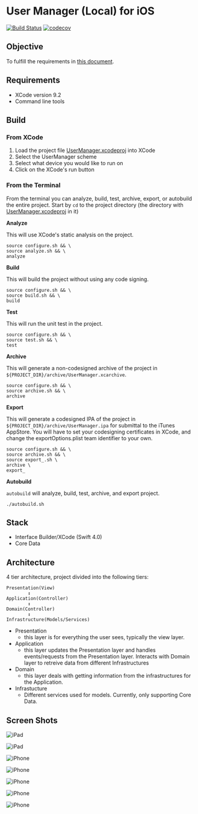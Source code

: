 # User Manager (Local) for iOS

[![Build Status](https://travis-ci.org/popmedic/swift-usermanager.svg?branch=master)](https://travis-ci.org/popmedic/swift-usermanager)
[![codecov](https://codecov.io/gh/popmedic/swift-usermanager/branch/master/graph/badge.svg)](https://codecov.io/gh/popmedic/swift-usermanager)

## Objective

To fulfill the requirements in [this document](requirements.pdf).

## Requirements

- XCode version 9.2
- Command line tools

## Build

### From XCode

1) Load the project file [UserManager.xcodeproj](UserManager.xcodeproj/) into XCode
2) Select the UserManager scheme
3) Select what device you would like to run on
4) Click on the XCode's run button

### From the Terminal

From the terminal you can analyze, build, test, archive, export, or autobuild the entire project.  Start by `cd` to the project directory (the directory with [UserManager.xcodeproj](UserManager.xcodeproj/) in it)

**Analyze**

This will use XCode's static analysis on the project.

```
source configure.sh && \
source analyze.sh && \
analyze
```

**Build**

This will build the project without using any code signing.

```
source configure.sh && \
source build.sh && \
build
```

**Test**

This will run the unit test in the project.

```
source configure.sh && \
source test.sh && \
test
```

**Archive**

This will generate a non-codesigned archive of the project in `${PROJECT_DIR}/archive/UserManager.xcarchive`.

```
source configure.sh && \
source archive.sh && \
archive
```

**Export**

This will generate a codesigned IPA of the project in `${PROJECT_DIR}/archive/UserManager.ipa` for submittal to the iTunes AppStore.  You will have to set your codesigning certificates in XCode, and change the exportOptions.plist team identifier to your own. 

```
source configure.sh && \
source archive.sh && \
source export_.sh \
archive \
export_
```

**Autobuild**

`autobuild` will analyze, build, test, archive, and export project.

```
./autobuild.sh
```

## Stack

- Interface Builder/XCode (Swift 4.0)
- Core Data

## Architecture

4 tier architecture, project divided into the following tiers:

```
Presentation(View)  
        ↕️️  
Application(Controller)
        ↕️ 
Domain(Controller)
        ↕️
Infrastructure(Models/Services)
```

- Presentation
    - this layer is for everything the user sees, typically the view layer.
- Application
    - this layer updates the Presentation layer and handles events/requests from the Presentation layer. Interacts with Domain layer to retreive data from different Infrastructures
- Domain
    - this layer deals with getting information from the infrastructures for the Application.
- Infrastucture
    - Different services used for models.  Currently, only supporting Core Data.

## Screen Shots

![iPad](ScreenShots/ss1.png)

![iPad](ScreenShots/ss2.png)

![iPhone](ScreenShots/ss7.png)

![iPhone](ScreenShots/ss3.png)

![iPhone](ScreenShots/ss4.png)

![iPhone](ScreenShots/ss6.png)

![iPhone](ScreenShots/ss5.png)
